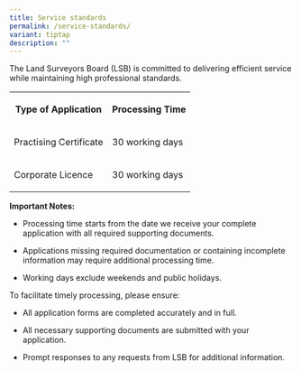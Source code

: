 ```yaml
---
title: Service standards
permalink: /service-standards/
variant: tiptap
description: ""
---
```

<p>The Land Surveyors Board (LSB) is committed to delivering efficient service
while maintaining high professional standards.</p>
<p></p>
<table style="minWidth: 50px">
<colgroup>
<col>
<col>
</colgroup>
<tbody>
<tr>
<th rowspan="1" colspan="1">
<p>Type of Application</p>
</th>
<th rowspan="1" colspan="1">
<p>Processing Time</p>
</th>
</tr>
<tr>
<td rowspan="1" colspan="1">
<p>Practising Certificate</p>
</td>
<td rowspan="1" colspan="1">
<p>30 working days</p>
</td>
</tr>
<tr>
<td rowspan="1" colspan="1">
<p>Corporate Licence</p>
</td>
<td rowspan="1" colspan="1">
<p>30 working days</p>
</td>
</tr>
</tbody>
</table>
<p></p>
<p><strong>Important Notes:</strong> 
</p>
<ul data-tight="true" class="tight">
<li>
<p>Processing time starts from the date we receive your complete application
with all required supporting documents.</p>
</li>
<li>
<p>Applications missing required documentation or containing incomplete information
may require additional processing time.</p>
</li>
<li>
<p>Working days exclude weekends and public holidays.</p>
<p></p>
</li>
</ul>
<p>To facilitate timely processing, please ensure:</p>
<ul data-tight="true" class="tight">
<li>
<p>All application forms are completed accurately and in full.</p>
</li>
<li>
<p>All necessary supporting documents are submitted with your application.</p>
</li>
<li>
<p>Prompt responses to any requests from LSB for additional information.</p>
<p></p>
</li>
</ul>
<p></p>